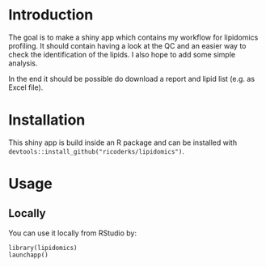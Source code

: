 # Introduction

The goal is to make a shiny app which contains my workflow for lipidomics profiling. 
It should contain having a look at the QC and an easier way to check the identification 
of the lipids. I also hope to add some simple analysis.

In the end it should be possible do download a report and lipid list (e.g. as Excel file).

# Installation

This shiny app is build inside an R package and can be installed with `devtools::install_github("ricoderks/lipidomics")`.

# Usage

## Locally

You can use it locally from RStudio by:

    library(lipidomics)
    launchapp()

